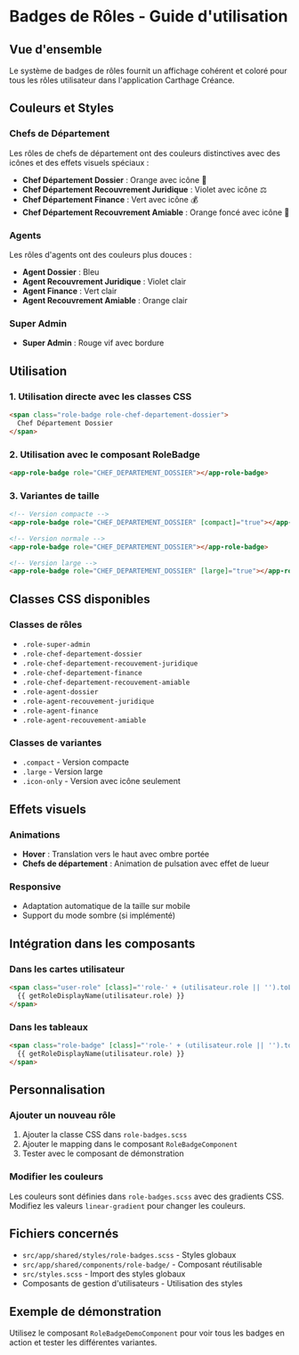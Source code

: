 # Badges de Rôles - Guide d'utilisation

## Vue d'ensemble

Le système de badges de rôles fournit un affichage cohérent et coloré pour tous les rôles utilisateur dans l'application Carthage Créance.

## Couleurs et Styles

### Chefs de Département
Les rôles de chefs de département ont des couleurs distinctives avec des icônes et des effets visuels spéciaux :

- **Chef Département Dossier** : Orange avec icône 👑
- **Chef Département Recouvrement Juridique** : Violet avec icône ⚖️
- **Chef Département Finance** : Vert avec icône 💰
- **Chef Département Recouvrement Amiable** : Orange foncé avec icône 🤝

### Agents
Les rôles d'agents ont des couleurs plus douces :

- **Agent Dossier** : Bleu
- **Agent Recouvrement Juridique** : Violet clair
- **Agent Finance** : Vert clair
- **Agent Recouvrement Amiable** : Orange clair

### Super Admin
- **Super Admin** : Rouge vif avec bordure

## Utilisation

### 1. Utilisation directe avec les classes CSS

```html
<span class="role-badge role-chef-departement-dossier">
  Chef Département Dossier
</span>
```

### 2. Utilisation avec le composant RoleBadge

```html
<app-role-badge role="CHEF_DEPARTEMENT_DOSSIER"></app-role-badge>
```

### 3. Variantes de taille

```html
<!-- Version compacte -->
<app-role-badge role="CHEF_DEPARTEMENT_DOSSIER" [compact]="true"></app-role-badge>

<!-- Version normale -->
<app-role-badge role="CHEF_DEPARTEMENT_DOSSIER"></app-role-badge>

<!-- Version large -->
<app-role-badge role="CHEF_DEPARTEMENT_DOSSIER" [large]="true"></app-role-badge>
```

## Classes CSS disponibles

### Classes de rôles
- `.role-super-admin`
- `.role-chef-departement-dossier`
- `.role-chef-departement-recouvement-juridique`
- `.role-chef-departement-finance`
- `.role-chef-departement-recouvement-amiable`
- `.role-agent-dossier`
- `.role-agent-recouvement-juridique`
- `.role-agent-finance`
- `.role-agent-recouvement-amiable`

### Classes de variantes
- `.compact` - Version compacte
- `.large` - Version large
- `.icon-only` - Version avec icône seulement

## Effets visuels

### Animations
- **Hover** : Translation vers le haut avec ombre portée
- **Chefs de département** : Animation de pulsation avec effet de lueur

### Responsive
- Adaptation automatique de la taille sur mobile
- Support du mode sombre (si implémenté)

## Intégration dans les composants

### Dans les cartes utilisateur
```html
<span class="user-role" [class]="'role-' + (utilisateur.role || '').toLowerCase().replace('_', '-')">
  {{ getRoleDisplayName(utilisateur.role) }}
</span>
```

### Dans les tableaux
```html
<span class="role-badge" [class]="'role-' + (utilisateur.role || '').toLowerCase().replace('_', '-')">
  {{ getRoleDisplayName(utilisateur.role) }}
</span>
```

## Personnalisation

### Ajouter un nouveau rôle
1. Ajouter la classe CSS dans `role-badges.scss`
2. Ajouter le mapping dans le composant `RoleBadgeComponent`
3. Tester avec le composant de démonstration

### Modifier les couleurs
Les couleurs sont définies dans `role-badges.scss` avec des gradients CSS. Modifiez les valeurs `linear-gradient` pour changer les couleurs.

## Fichiers concernés

- `src/app/shared/styles/role-badges.scss` - Styles globaux
- `src/app/shared/components/role-badge/` - Composant réutilisable
- `src/styles.scss` - Import des styles globaux
- Composants de gestion d'utilisateurs - Utilisation des styles

## Exemple de démonstration

Utilisez le composant `RoleBadgeDemoComponent` pour voir tous les badges en action et tester les différentes variantes.










